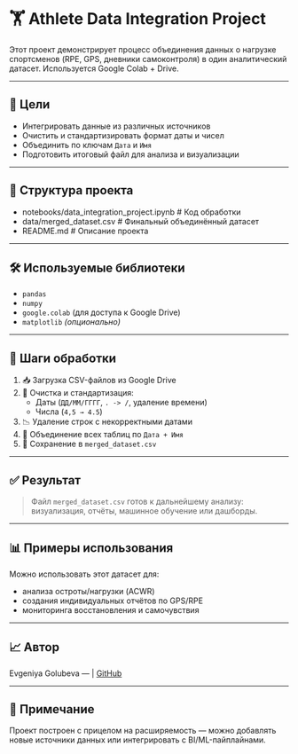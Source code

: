 # 🏋️ Athlete Data Integration Project

Этот проект демонстрирует процесс объединения данных о нагрузке спортсменов (RPE, GPS, дневники самоконтроля) в один аналитический датасет. Используется Google Colab + Drive.

---

## 📌 Цели

- Интегрировать данные из различных источников
- Очистить и стандартизировать формат даты и чисел
- Объединить по ключам `Дата` и `Имя`
- Подготовить итоговый файл для анализа и визуализации

---

## 🧱 Структура проекта

- notebooks/data_integration_project.ipynb # Код обработки
- data/merged_dataset.csv # Финальный объединённый датасет
- README.md # Описание проекта

---

## 🛠️ Используемые библиотеки

- `pandas`
- `numpy`
- `google.colab` (для доступа к Google Drive)
- `matplotlib` *(опционально)*

---

## 🔄 Шаги обработки

1. 📥 Загрузка CSV-файлов из Google Drive
2. 🧹 Очистка и стандартизация:
   - Даты (`ДД/ММ/ГГГГ`, `. -> /`, удаление времени)
   - Числа (`4,5 → 4.5`)
3. 📉 Удаление строк с некорректными датами
4. 🔗 Объединение всех таблиц по `Дата + Имя`
5. 💾 Сохранение в `merged_dataset.csv`

---

## ✅ Результат

> Файл `merged_dataset.csv` готов к дальнейшему анализу: визуализация, отчёты, машинное обучение или дашборды.

---

## 📊 Примеры использования

Можно использовать этот датасет для:
- анализа остроты/нагрузки (ACWR)
- создания индивидуальных отчётов по GPS/RPE
- мониторинга восстановления и самочувствия

---

## 📈 Автор

Evgeniya Golubeva — | [GitHub](https://github.com/JaneGol)

---

## 📌 Примечание

Проект построен с прицелом на расширяемость — можно добавлять новые источники данных или интегрировать с BI/ML-пайплайнами.
